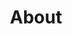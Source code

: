 ---
title: About
slug: en/about
sections:
  - type: main
    data:
      title: Profile
      slug: profile
      icon: fa6-solid:user
      visible: true
      fullName: Dmitry Bondarenko
      role: Technical Project Manager
      image: >-
        https://images.unsplash.com/photo-1472099645785-5658abf4ff4e?w=160&h=240&fit=crop&crop=face
      description: >
        You've landed on my page for a reason, I believe. If you already know
        what you're looking for, feel free to jump straight to my BookMe page
        and check my availability. Otherwise, take a moment to browse my blog
        where I share reflections on tech, life, and everything in between.


        But if we haven't met yet, let me introduce myself. I'm a seasoned IT
        enthusiast and Technical Project Manager with more than eight years of
        experience working with large enterprises and navigating complex
        software products. Here you'll find a snapshot of my skills, some of my
        favorite things, and even a tailored CV you can download just below my
        picture.
      details:
        - label: Phone
          value: "+79137311003"
          url: tel:+79137311003
        - label: Email
          value: dima@dmitrybond.tech
          url: mailto:dima@dmitrybond.tech
        - label: Location
          value: Siberia, Russia
        - label: Role
          value: Technical Project Manager
      tags:
        - name: Technical PM
        - name: Delivery Expert
        - name: IT Enthusiast
        - name: Amazing Friend
        - name: Humble Guy
      action:
        label: Download CV
        url: https://example.com/cv.pdf
        downloadedFileName: CV-Dmitry_Bondarenko.pdf
      links:
        - label: Telegram
          url: https://t.me/d1mab0nd
          icon: simple-icons:telegram
          color: "#0088cc"
        - label: LinkedIn
          url: https://www.linkedin.com/in/dmitry-bond/
          icon: simple-icons:linkedin
          color: "#0077b5"
        - label: Portfolio
          url: https://dmitrybond.tech/
          icon: simple-icons:portfolio
          color: "#333333"
  - type: skills
    data:
      title: Skills
      groups:
        - title: General
          items:
            - name: Discovery
              icon: simple-icons:discovery
              level: 4
            - name: Delivery
              icon: simple-icons:delivery
              level: 5
            - name: Analytics
              icon: simple-icons:googleanalytics
              level: 3
        - title: Frameworks
          items:
            - name: ITILv4
              icon: simple-icons:itil
              level: 5
            - name: PMBoK
              icon: simple-icons:projectmanagementinstitute
              level: 4
            - name: Agile
              icon: simple-icons:agile
              level: 4
            - name: DevOps
              icon: simple-icons:googlecloud
              level: 3
            - name: TOGAF
              icon: simple-icons:iso
              level: 3
            - name: ISO 27001
              icon: simple-icons:eslint
              level: 3
        - title: Technical
          items:
            - name: Cloud / IaaS
              icon: simple-icons:amazonaws
              level: 4
            - name: Linux
              icon: simple-icons:linux
              level: 4
            - name: WebDev
              icon: simple-icons:webcomponents
              level: 3
            - name: Python
              icon: simple-icons:python
              level: 3
            - name: SQL
              icon: simple-icons:postgresql
              level: 3
            - name: ML&AI
              icon: simple-icons:tensorflow
              level: 3
        - title: Languages
          items:
            - name: English — C1
              icon: twemoji:flag-united-kingdom
            - name: Russian — native
              icon: twemoji:flag-russia
            - name: Dutch — A1
              icon: twemoji:flag-netherlands
  - type: experience
    data:
      title: Experience
      slug: experience
      icon: fa6-solid:briefcase
      visible: true
      items:
        - company: CloudBlue
          location: Enschede, the Netherlands
          logo: /logos/cloudblue.svg
          website: https://www.cloudblue.com
          roles:
            - title: Delivery Manager
              period: Mar 2023 – Apr 2025
              bullets:
                - >-
                  Led partner enablement and post-launch support across a
                  cloud-based commerce platform.
                - >-
                  Managed delivery of integration projects, advised on product
                  configuration and SaaS monetization strategies.
                - >-
                  Coordinated cross-functional teams to drive scalable solution
                  adoption and improve partner experience.
                - >-
                  Contributed to platform transformation initiatives, including
                  migration, new microservices adoption and e-Commerce platform
                  development.
              description: >
                Led partner enablement and post-launch support across a
                cloud-based commerce platform. 

                Managed delivery of integration projects, advised on product
                configuration and SaaS monetization strategies.
              technologies:
                - React
                - TypeScript
                - Node.js
                - AWS
              links:
                - label: Company Website
                  url: https://www.cloudblue.com
        - company: Datacom
          location: Kuala Lumpur, Malaysia
          logo: /logos/datacom.svg
          website: https://datacom.com
          roles:
            - title: Business Consultant
              period: Jun 2019 – Mar 2023
              bullets:
                - >-
                  Provided strategic and operational support across managed
                  services operations, acting as a subject matter expert on
                  platform processes and best practices.
                - >-
                  Led internal knowledge transfer and enablement initiatives,
                  supporting global teams in adopting productized workflows and
                  ITIL-based operations (Problem & Change Management).
                - >-
                  Drove process improvements with key partners to improve
                  incident handling, reduce backlog, and strengthen SLA
                  adherence.
                - >-
                  Played a central role in platform enablement, bridging product
                  knowledge and day-to-day operational excellence.
              description: >
                Provided strategic and operational support across managed
                services operations, acting as a subject matter expert on
                platform processes and best practices.
              technologies:
                - ITIL
                - Process Management
                - Stakeholder Management
              links:
                - label: Company Website
                  url: https://datacom.com
            - title: Lead Technical Account Manager
              period: Jun 2019 – Mar 2023
              bullets:
                - >-
                  Acted as strategic liaison between enterprise clients and
                  internal teams, supporting cloud platform optimization,
                  managed services delivery, and partner success initiatives.
                - >-
                  Led technical account operations, coordinated escalations, and
                  enabled cross-functional collaboration across support,
                  product, and delivery teams.
                - >-
                  Drove process improvements, change management, and contract
                  optimization across multiple regions.
                - >-
                  Advised clients on platform usage, roadmaps, and upgrade
                  planning; conducted stakeholder reviews and supported product
                  adoption.
                - >-
                  Contributed to retention and recovery of at-risk accounts
                  through on-site consulting and tailored solution design.
              description: >
                Acted as strategic liaison between enterprise clients and
                internal teams, supporting cloud platform optimization, managed
                services delivery, and partner success initiatives.
              technologies:
                - Cloud Platforms
                - Account Management
                - Technical Consulting
              links:
                - label: Company Website
                  url: https://datacom.com
        - company: CloudBlue
          location: Novosibirsk, Russia
          logo: /logos/cloudblue.svg
          website: https://www.cloudblue.com
          roles:
            - title: Technical Account Manager
              period: Jun 2018 – Jun 2019
              bullets:
                - >-
                  Supported telecom and hosting providers in operating and
                  scaling cloud business through XaaS platform solutions.
                - >-
                  Coordinated upgrade and migration projects, provided technical
                  account oversight, and facilitated incident resolution with
                  cross-regional support.
                - >-
                  Improved internal workflows, knowledge management, and
                  customer success initiatives.
                - >-
                  Assisted revenue recovery/remediation by re-engaging dormant
                  enterprise clients via technical enablement and platform
                  upgrades.
              description: >
                Supported telecom and hosting providers in operating and scaling
                cloud business through XaaS platform solutions.
              technologies:
                - XaaS Platforms
                - Cloud Solutions
                - Technical Support
              links:
                - label: Company Website
                  url: https://www.cloudblue.com
        - company: Diasoft
          location: Novosibirsk, Russia
          logo: /logos/banking.svg
          roles:
            - title: Implementation Engineer
              period: Sep 2016 – Jun 2018
              bullets:
                - >- 
                  Delivered end-to-end implementation of core banking systems and satellite modules: >-
                  deployment, configuration, SIT/UAT coordination, and
                  post-launch support.
                - >-
                  Translated business requirements into technical specifications
                  in collaboration with front office, IT, and compliance
                  stakeholders.
                - >-
                  Prepared SRS and localized technical materials; contributed to
                  international rollout across Southeast Asia.
                - >-
                  Acted as QA lead during acceptance and mentored junior
                  engineers within the implementation team.
              description: >
                Delivered end-to-end implementation of core banking systems and
                satellite modules: deployment, configuration, SIT/UAT
                coordination, and post-launch support.
              technologies:
                - Banking Systems
                - Implementation
                - QA Leadership
              links: []
  - type: education
    data:
      title: Education
      items:
        - school: >-
            Siberian State University of Telecommunications and Information
            Sciences (SibSUTIS)
          location: Novosibirsk, Russia
          url: https://www.sibsutis.ru
          logo: /logos/sibsutis_logo.png
          degrees:
            - degree: BSc
              program: Information and Computing Technology
              faculty: Faculty of Computer Science and Engineering
              period: Sep 2012 – Sep 2016
              bullets:
                - >-
                  Focused on software engineering, algorithms, and data
                  structures
                - >-
                  Participated in multiple hackathons, computer science
                  conferences while working part time along the way
  - type: favorites
    data:
      title: Favorites
      slug: favorites
      icon: fa6-solid:star
      visible: true
      style:
        variant: tile
        cols:
          base: 2
          sm: 3
          lg: 6
      groups:
        - title: Hobbies
          type: hobbies
          style:
            limit: 5
          items:
            - title: Technologies
              url: https://github.com/trending
              icon: simple-icons:github
            - title: Snowboarding
              url: https://www.redbull.com/us-en/snowboarding
              icon: simple-icons:snowboarding
            - title: Art
              url: https://www.artsy.net
              icon: simple-icons:artstation
            - title: Stand-up Comedy
              url: https://www.netflix.com/browse/genre/11559
              icon: simple-icons:netflix
            - title: Cooking
              url: https://www.bonappetit.com
              icon: simple-icons:chef
        - title: People I Follow
          type: people
          style:
            limit: 5
          items:
            - title: Joe Rogan
              name: Joe Rogan
              url: https://www.youtube.com/@joerogan
              image: /devscard/favorites/people/joerogan.jpg
            - title: Seth Rogen
              name: Seth Rogen
              url: https://www.instagram.com/sethrogen
              image: /devscard/favorites/people/sethrogen.jpg
            - title: Mark Manson
              name: Mark Manson
              url: https://markmanson.net
              image: /devscard/favorites/people/markmanson.jpg
            - title: Travis Rice
              name: Travis Rice
              url: https://www.instagram.com/travisrice
              image: /devscard/favorites/people/travisrice.jpg
            - title: Andrew Huberman
              name: Andrew Huberman
              url: https://www.youtube.com/@hubermanlab
              image: /devscard/favorites/people/andrewberman.jpg
        - title: Media I Follow
          type: medias
          style:
            limit: 5
          items:
            - title: BBC
              type: News
              url: https://www.bbc.com
              image: /devscard/favorites/media/bbc.jpeg
            - title: Y Combinator
              type: Accelerator
              url: https://www.ycombinator.com
              image: /devscard/favorites/media/ycombinator.jpeg
            - title: Red Bull Media House
              type: Sports Media
              url: https://www.redbull.com
              image: /devscard/favorites/media/redbull.png
            - title: Artsy
              type: Art Platform
              url: https://www.artsy.net
              image: /devscard/favorites/media/artsy.png
            - title: Inked Magazine
              type: Tattoo Magazine
              url: https://www.inkedmag.com
              image: /devscard/favorites/media/inked.jpeg
        - title: Books
          type: books
          style:
            limit: 5
          items:
            - title: How to Create Tech Products Customers Love
              author: Scott H.
              url: >-
                https://www.goodreads.com/book/show/18043039-how-to-create-tech-products-customers-love
              image: /devscard/favorites/books/tech-products.jpeg
            - title: Shantaram
              author: Gregory David Roberts
              url: https://www.goodreads.com/book/show/33600.Shantaram
              image: /devscard/favorites/books/shantaram.jpg
            - title: The Subtle Art of Not Giving a Fuck
              author: Mark Manson
              url: https://markmanson.net/books/the-subtle-art-of-not-giving-a-f
              image: /devscard/favorites/books/subtle-art.jpeg
            - title: Idiot
              author: Fyodor Dostoevsky
              url: https://www.goodreads.com/book/show/12600.The_Idiot
              image: /devscard/favorites/books/idiot.jpeg
            - title: Crime and Punishment
              author: Fyodor Dostoevsky
              url: https://www.goodreads.com/book/show/7144.Crime_and_Punishment
              image: /devscard/favorites/books/crime-punishment.jpeg
        - title: Movies
          type: movies
          style:
            limit: 5
          items:
            - title: Pulp Fiction
              url: https://www.imdb.com/title/tt0110912
              image: /devscard/favorites/movies/pulp-fiction.jpeg
            - title: Spirited Away
              url: https://www.imdb.com/title/tt0245429
              image: /devscard/favorites/movies/spirited-away.jpeg
            - title: The Big Lebowski
              url: https://www.imdb.com/title/tt0118715
              image: /devscard/favorites/movies/big-lebowski.jpeg
            - title: Snatch
              url: https://www.imdb.com/title/tt0208092
              image: /devscard/favorites/movies/snatch.jpeg
            - title: Fight Club
              url: https://www.imdb.com/title/tt0137523
              image: /devscard/favorites/movies/fight-club.jpeg
lineWidth: 0
---